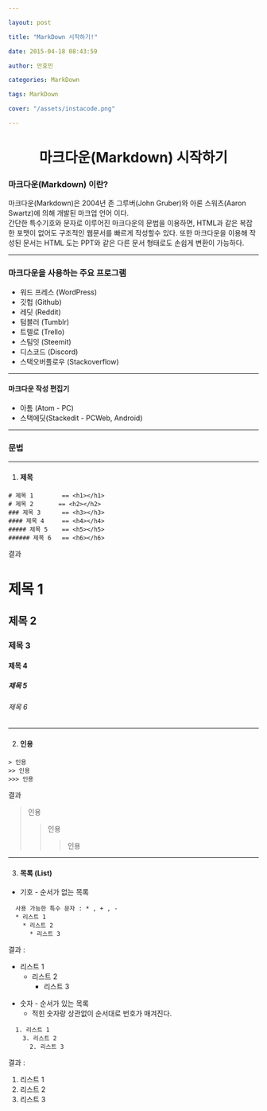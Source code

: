 ```yaml
---

layout: post

title: "MarkDown 시작하기!"

date: 2015-04-18 08:43:59

author: 안효민

categories: MarkDown

tags: MarkDown

cover: "/assets/instacode.png"

---
```



<!--stackedit_data:
eyJoaXN0b3J5IjpbLTY2NjI3NDJdfQ==
-->

# <center> 마크다운(Markdown) 시작하기  </center>

### 마크다운(Markdown) 이란?

마크다운(Markdown)은 2004년 존 그루버(John Gruber)와 아론 스워츠(Aaron Swartz)에 의해 개발된 마크업 언어 이다.  
간단한 특수기호와 문자로 이루어진 마크다운의 문법을 이용하면, HTML과 같은 복잡한 포맷이 없어도 구조적인 웹문서를 빠르게 작성할수 있다. 또한 마크다운을 이용해 작성된 문서는 HTML 도는 PPT와 같은 다른 문서 형태로도 손쉽게 변환이 가능하다.


----


### 마크다운을 사용하는 주요 프로그램

* 워드 프레스 (WordPress)
* 깃헙 (Github)
* 레딧 (Reddit)
* 텀블러 (Tumblr)
* 트렐로 (Trello)
* 스팀잇 (Steemit)
* 디스코드 (Discord)
* 스택오버플로우 (Stackoverflow)


---

#### 마크다운 작성 편집기

* 아톰 (Atom - PC)
* 스택에딧(Stackedit - PCWeb, Android)

----

### 문법


---
1. #### 제목    

```
# 제목 1        == <h1></h1>
# 제목 2       == <h2></h2>
### 제목 3      == <h3></h3>
#### 제목 4     == <h4></h4>
##### 제목 5    == <h5></h5>
###### 제목 6   == <h6></h6>
```


결과


# 제목 1  
## 제목 2  
### 제목 3  
#### 제목 4  
##### 제목 5  
###### 제목 6  


---

2. #### 인용

```
> 인용
>> 인용
>>> 인용
```

결과
  > 인용
  >> 인용
  >>> 인용


---

3. #### 목록 (List)


* 기호 - 순서가 없는 목록

```
  사용 가능한 특수 문자 : * , + , -
  * 리스트 1
    * 리스트 2
      * 리스트 3
```

결과 :

- 리스트 1
  * 리스트 2
    * 리스트 3



* 숫자 - 순서가 있는 목록  
  - 적힌 숫자랑 상관없이 순서대로 번호가 매겨진다.


```
  1. 리스트 1
    3. 리스트 2
      2. 리스트 3
```

결과 :


1. 리스트 1
3. 리스트 2
2. 리스트 3
